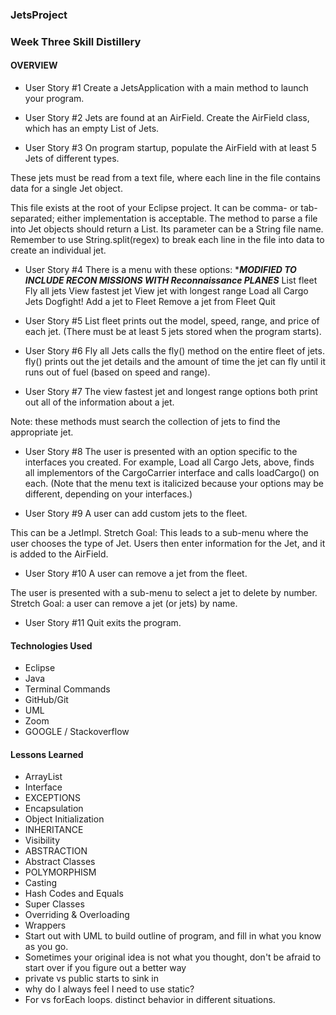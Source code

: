 ### JetsProject  
### Week Three Skill Distillery


#### OVERVIEW
- User Story #1
Create a JetsApplication with a main method to launch your program.

- User Story #2
Jets are found at an AirField. Create the AirField class, which has an empty List of Jets.

- User Story #3
On program startup, populate the AirField with at least 5 Jets of different types.

These jets must be read from a text file, where each line in the file contains data for a single Jet object.

This file exists at the root of your Eclipse project. It can be comma- or tab-separated; either implementation is acceptable.
The method to parse a file into Jet objects should return a List<Jet>. Its parameter can be a String file name.
Remember to use String.split(regex) to break each line in the file into data to create an individual jet.
- User Story #4
There is a menu with these options:
******MODIFIED TO INCLUDE RECON MISSIONS WITH Reconnaissance PLANES*****
List fleet
Fly all jets
View fastest jet
View jet with longest range
Load all Cargo Jets
Dogfight!
Add a jet to Fleet
Remove a jet from Fleet
Quit
- User Story #5
List fleet prints out the model, speed, range, and price of each jet. (There must be at least 5 jets stored when the program starts).

- User Story #6
Fly all Jets calls the fly() method on the entire fleet of jets. fly() prints out the jet details and the amount of time the jet can fly until it runs out of fuel (based on speed and range).

- User Story #7
The view fastest jet and longest range options both print out all of the information about a jet.

Note: these methods must search the collection of jets to find the appropriate jet.
- User Story #8
The user is presented with an option specific to the interfaces you created. For example, Load all Cargo Jets, above, finds all implementors of the CargoCarrier interface and calls loadCargo() on each. (Note that the menu text is italicized because your options may be different, depending on your interfaces.)

- User Story #9
A user can add custom jets to the fleet.

This can be a JetImpl.
Stretch Goal: This leads to a sub-menu where the user chooses the type of Jet.
Users then enter information for the Jet, and it is added to the AirField.

- User Story #10
A user can remove a jet from the fleet.

The user is presented with a sub-menu to select a jet to delete by number.
Stretch Goal: a user can remove a jet (or jets) by name.
- User Story #11
Quit exits the program.






#### Technologies Used

- Eclipse
- Java
- Terminal Commands
- GitHub/Git
- UML
- Zoom
- GOOGLE / Stackoverflow


#### Lessons Learned 
- ArrayList
- Interface
- EXCEPTIONS
- Encapsulation
- Object Initialization
- INHERITANCE
- Visibility
- ABSTRACTION
- Abstract Classes
- POLYMORPHISM
- Casting
- Hash Codes and Equals
- Super Classes
- Overriding & Overloading
- Wrappers
- Start out with UML to build outline of program, and fill in what you know as you go.
- Sometimes your original idea is not what you thought, don't be afraid to start over if you figure out a better way
- private vs public starts to sink in 
- why do I always feel I need to use static?
- For vs forEach loops.  distinct behavior in different situations.